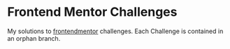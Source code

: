 # Frontend Mentor Challenges

My solutions to [frontendmentor](https://www.frontendmentor.io/) challenges.
Each Challenge is contained in an orphan branch.
